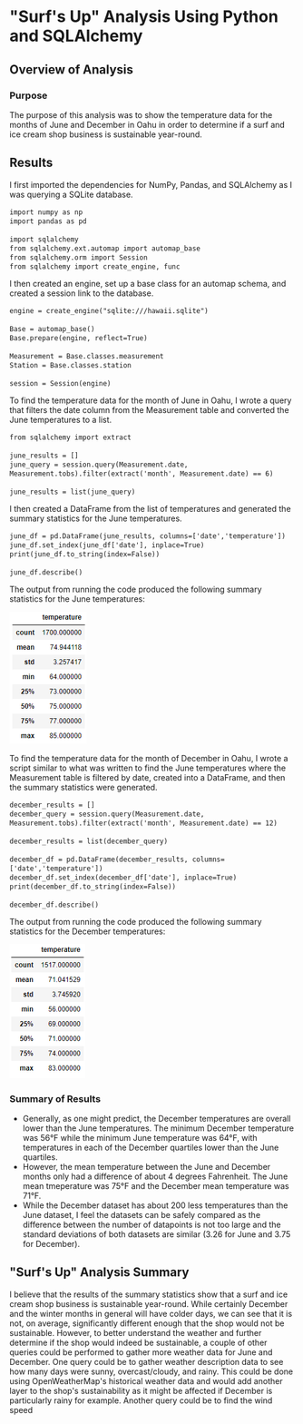 # "Surf's Up" Analysis Using Python and SQLAlchemy

## Overview of Analysis

### Purpose
The purpose of this analysis was to show the temperature data for the months of June and December in Oahu in order to determine if a surf and ice cream shop business is sustainable year-round.

## Results
I first imported the dependencies for NumPy, Pandas, and SQLAlchemy as I was querying a SQLite database.

```
import numpy as np
import pandas as pd

import sqlalchemy
from sqlalchemy.ext.automap import automap_base
from sqlalchemy.orm import Session
from sqlalchemy import create_engine, func
```

I then created an engine, set up a base class for an automap schema, and created a session link to the database.

```
engine = create_engine("sqlite:///hawaii.sqlite")

Base = automap_base()
Base.prepare(engine, reflect=True)

Measurement = Base.classes.measurement
Station = Base.classes.station

session = Session(engine)
```

To find the temperature data for the month of June in Oahu, I wrote a query that filters the date column from the Measurement table and converted the June temperatures to a list.

```
from sqlalchemy import extract

june_results = []
june_query = session.query(Measurement.date, Measurement.tobs).filter(extract('month', Measurement.date) == 6)

june_results = list(june_query)
```

I then created a DataFrame from the list of temperatures and generated the summary statistics for the June temperatures.

```
june_df = pd.DataFrame(june_results, columns=['date','temperature'])
june_df.set_index(june_df['date'], inplace=True)
print(june_df.to_string(index=False))

june_df.describe()
```

The output from running the code produced the following summary statistics for the June temperatures:

![June Summary Statistics](./Resources/june_stats.PNG)

To find the temperature data for the month of December in Oahu, I wrote a script similar to what was written to find the June temperatures where the Measurement table is filtered by date, created into a DataFrame, and then the summary statistics were generated.

```
december_results = []
december_query = session.query(Measurement.date, Measurement.tobs).filter(extract('month', Measurement.date) == 12)

december_results = list(december_query)

december_df = pd.DataFrame(december_results, columns=['date','temperature'])
december_df.set_index(december_df['date'], inplace=True)
print(december_df.to_string(index=False))

december_df.describe()
```

The output from running the code produced the following summary statistics for the December temperatures:

![December Summary Statistics](./Resources/dec_stats.PNG)

### Summary of Results
- Generally, as one might predict, the December temperatures are overall lower than the June temperatures. The minimum December temperature was 56°F while the minimum June temperature was 64°F, with temperatures in each of the December quartiles lower than the June quartiles.
- However, the mean temperature between the June and December months only had a difference of about 4 degrees Fahrenheit. The June mean tmeperature was 75°F and the December mean temperature was 71°F.
- While the December dataset has about 200 less temperatures than the June dataset, I feel the datasets can be safely compared as the difference between the number of datapoints is not too large and the standard deviations of both datasets are similar (3.26 for June and 3.75 for December).

## "Surf's Up" Analysis Summary
I believe that the results of the summary statistics show that a surf and ice cream shop business is sustainable year-round. While certainly December and the winter months in general will have colder days, we can see that it is not, on average, significantly different enough that the shop would not be sustainable. However, to better understand the weather and further determine if the shop would indeed be sustainable, a couple of other queries could be performed to gather more weather data for June and December. One query could be to gather weather description data to see how many days were sunny, overcast/cloudy, and rainy. This could be done using OpenWeatherMap's historical weather data and would add another layer to the shop's sustainability as it might be affected if December is particularly rainy for example. Another query could be to find the wind speed
